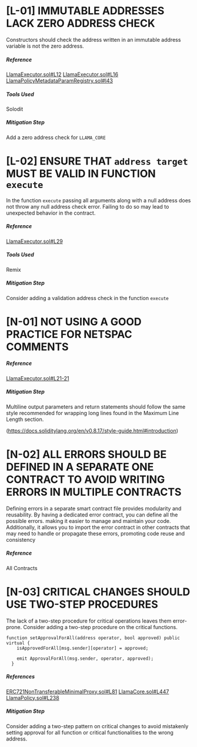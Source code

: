 # [L-01] IMMUTABLE ADDRESSES LACK ZERO ADDRESS CHECK

Constructors should check the address written in an immutable address variable is not the zero address.

##### Reference
[LlamaExecutor.sol#L12](https://github.com/code-423n4/2023-06-llama/blob/9d641b32e3f4092cc81dbac7b1c451c695e78983/src/LlamaExecutor.sol#L12)
[LlamaExecutor.sol#L16](https://github.com/code-423n4/2023-06-llama/blob/9d641b32e3f4092cc81dbac7b1c451c695e78983/src/LlamaExecutor.sol#L16)
[LlamaPolicyMetadataParamRegistry.sol#l43](https://github.com/code-423n4/2023-06-llama/blob/9d641b32e3f4092cc81dbac7b1c451c695e78983/src/LlamaPolicyMetadataParamRegistry.sol#L44-L45)

##### Tools Used

Solodit

##### Mitigation Step
Add a zero address check for `LLAMA_CORE`

# [L-02] ENSURE THAT `address target` MUST BE VALID IN FUNCTION `execute` 

In the function `execute` passing all arguments along with a null address does not throw any null address check error. Failing to do so may lead to unexpected behavior in the contract.

##### Reference 

[LlamaExecutor.sol#L29](https://github.com/code-423n4/2023-06-llama/blob/9d641b32e3f4092cc81dbac7b1c451c695e78983/src/LlamaExecutor.sol#L29)

##### Tools Used

Remix

##### Mitigation Step

Consider adding a validation address check in the function `execute`


# [N-01] NOT USING A GOOD PRACTICE FOR NETSPAC COMMENTS

##### Reference

[LlamaExecutor.sol#L21-21](https://github.com/code-423n4/2023-06-llama/blob/9d641b32e3f4092cc81dbac7b1c451c695e78983/src/LlamaExecutor.sol#L21-L22)

##### Mitigation Step 

Multiline output parameters and return statements should follow the same style recommended for wrapping long lines found in the Maximum Line Length section.

(https://docs.soliditylang.org/en/v0.8.17/style-guide.html#introduction)

# [N-02] ALL ERRORS SHOULD BE DEFINED IN A SEPARATE ONE CONTRACT TO AVOID WRITING ERRORS IN MULTIPLE CONTRACTS

Defining errors in a separate smart contract file provides modularity and reusability. By having a dedicated error contract, you can define all the possible errors. making it easier to manage and maintain your code. Additionally, it allows you to import the error contract in other contracts that may need to handle or propagate these errors, promoting code reuse and consistency

##### Reference

All Contracts

# [N-03] CRITICAL CHANGES SHOULD USE TWO-STEP PROCEDURES

The lack of a two-step procedure for critical operations leaves them error-prone. Consider adding a two-step procedure on the critical functions.

``` solidity
function setApprovalForAll(address operator, bool approved) public virtual {
    isApprovedForAll[msg.sender][operator] = approved;

    emit ApprovalForAll(msg.sender, operator, approved);
  }
```

##### References

[ERC721NonTransferableMinimalProxy.sol#L81](https://github.com/code-423n4/2023-06-llama/blob/6b3e3e2b1023c428298d6d72d906a5e89df4b227/src/lib/ERC721NonTransferableMinimalProxy.sol#LL81C18-L81C18)
[LlamaCore.sol#L447](https://github.com/code-423n4/2023-06-llama/blob/6b3e3e2b1023c428298d6d72d906a5e89df4b227/src/LlamaCore.sol#L447)
[LlamaPolicy.sol#L238](https://github.com/code-423n4/2023-06-llama/blob/6b3e3e2b1023c428298d6d72d906a5e89df4b227/src/LlamaPolicy.sol#L238)

##### Mitigation Step

Consider adding a two-step pattern on critical changes to avoid mistakenly setting approval for all function or critical functionalities to the wrong address.

